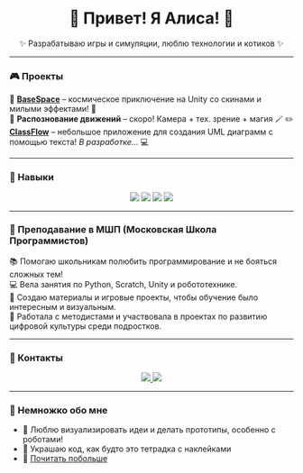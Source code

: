 <h1 align="center">🌸 Привет! Я Алиса! 🐣</h1>
<p align="center">✨ Разрабатываю игры и симуляции, люблю технологии и котиков ✨</p>

---

### 🎮 Проекты

🌌 [**BaseSpace**](https://github.com/reolis/BaseSpace) – космическое приключение на Unity со скинами и милыми эффектами! 🚀<br>
🦾 **Распознование движений** – скоро! Камера + тех. зрение + магия 🪄
✏️ [**ClassFlow**](https://github.com/reolis/ClassFlow) – небольшое приложение для создания UML диаграмм с помощью текста! *В разработке...* 💻

---

### 💖 Навыки

<p align="center">
  <img src="https://img.shields.io/badge/-Python-ffcce0?style=for-the-badge&logo=python&logoColor=white">
  <img src="https://img.shields.io/badge/-Unity-dcd6f7?style=for-the-badge&logo=unity&logoColor=black">
  <img src="https://img.shields.io/badge/-C%23-c3bef0?style=for-the-badge&logo=csharp&logoColor=white">
  <img src="https://img.shields.io/badge/-Java-f3c7e9?style=for-the-badge&logo=java&logoColor=white">
</p>

---

### 🏫 Преподавание в МШП (Московская Школа Программистов)

📚 Помогаю школьникам полюбить программирование и не бояться сложных тем!<br>
💻 Вела занятия по Python, Scratch, Unity и робототехнике.<br>
🎨 Создаю материалы и игровые проекты, чтобы обучение было интересным и визуальным.<br>
🧩 Работала с методистами и участвовала в проектах по развитию цифровой культуры среди подростков.

---

### 🌷 Контакты

<p align="center">
  <a href="https://t.me/reoliss">
    <img src="https://img.shields.io/badge/Telegram-ffe0f0?style=for-the-badge&logo=telegram&logoColor=0088cc">
  </a>
  <a href="mailto:reolisguin@gmail.com">
    <img src="https://img.shields.io/badge/Gmail-fde2e4?style=for-the-badge&logo=gmail&logoColor=red">
  </a>
</p>

---

### 🐾 Немножко обо мне

- 🧠 Люблю визуализировать идеи и делать прототипы, особенно с роботами!
- 🎨 Украшаю код, как будто это тетрадка с наклейками
- 💌 [Почитать побольше](https://drive.google.com/drive/folders/10Dv5Uc3EK8nfMCGcAOX7k183S8tevxp-?usp=drive_link)

